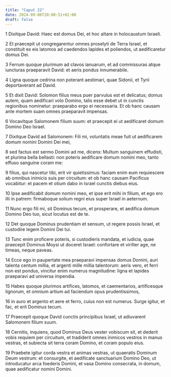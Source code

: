 ```yaml
---
title: "Caput 22"
date: 2024-09-06T20:00:51+02:00
draft: false
---
```



1 Dixitque David: Haec est domus Dei, et hoc altare in holocaustum Israeli.

2 Et praecepit ut congregarentur omnes proselyti de Terra Israel, et constituit ex eis latomos ad caedendos lapides et poliendos, ut aedificaretur domus Dei.

3 Ferrum quoque plurimum ad clavos ianuarum, et ad commissuras atque iuncturas praeparavit David: et aeris pondus innumerabile.

4 Ligna quoque cedrina non poterant aestimari, quae Sidonii, et Tyrii deportaverant ad David.

5 Et dixit David: Solomon filius meus puer parvulus est et delicatus; domus autem, quam aedificari volo Domino, talis esse debet ut in cunctis regionibus nominetur: praeparabo ergo ei necessaria. Et ob hanc causam ante mortem suam omnes praeparavit impensas.

6 Vocavitque Salomonem filium suum: et praecepit ei ut aedificaret domum Domino Deo Israel.

7 Dixitque David ad Salomonem: Fili mi, voluntatis meae fuit ut aedificarem domum nomini Domini Dei mei,

8 sed factus est sermo Domini ad me, dicens: Multum sanguinem effudisti, et plurima bella bellasti: non poteris aedificare domum nomini meo, tanto effuso sanguine coram me:

9 filius, qui nascetur tibi, erit vir quietissimus: faciam enim eum requiescere ab omnibus inimicis suis per circuitum: et ob hanc causam Pacificus vocabitur: et pacem et otium dabo in Israel cunctis diebus eius.

10 Ipse aedificabit domum nomini meo, et ipse erit mihi in filium, et ego ero illi in patrem: firmaboque solium regni eius super Israel in aeternum.

11 Nunc ergo fili mi, sit Dominus tecum, et prosperare, et aedifica domum Domino Deo tuo, sicut locutus est de te.

12 Det quoque Dominus prudentiam et sensum, ut regere possis Israel, et custodire legem Domini Dei tui.

13 Tunc enim proficere poteris, si custodieris mandata, et iudicia, quae praecepit Dominus Moysi ut doceret Israel: confortare et virilter age, ne timeas, neque paveas.

14 Ecce ego in paupertate mea praeparavi impensas domus Domini, auri talenta centum millia, et argenti mille millia talentorum: aeris vero, et ferri non est pondus, vincitur enim numerus magnitudine: ligna et lapides praeparavi ad universa impendia.

15 Habes quoque plurimos artifices, latomos, et caementarios, artificesque lignorum, et omnium artium ad faciendum opus prudentissimos,

16 in auro et argento et aere et ferro, cuius non est numerus. Surge igitur, et fac, et erit Dominus tecum.

17 Praecepit quoque David cunctis principibus Israel, ut adiuvarent Salomonem filium suum.

18 Cernitis, inquiens, quod Dominus Deus vester vobiscum sit, et dederit vobis requiem per circuitum, et tradiderit omnes inimicos vestros in manus vestras, et subiecta sit terra coram Domino, et coram populo eius.

19 Praebete igitur corda vestra et animas vestras, ut quaeratis Dominum Deum vestrum: et consurgite, et aedificate sanctuarium Domino Deo, ut introducatur arca foederis Domini, et vasa Domino consecrata, in domum, quae aedificatur nomini Domini.

